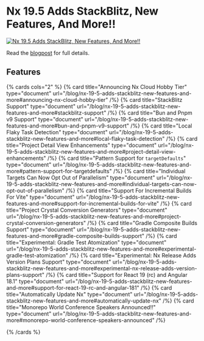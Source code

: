 # Nx 19.5 Adds StackBlitz, New Features, And More!!

[![Nx 19.5 Adds StackBlitz, New Features, And More!!](/blog/images/2024-08-01/nx-19-5-thumbnail.png)](/blog/nx-19-5-adds-stackblitz-new-features-and-more)

Read the [blogpost](/blog/nx-19-5-adds-stackblitz-new-features-and-more) for full details.

## Features

{% cards cols="2" %}
{% card title="Announcing Nx Cloud Hobby Tier" type="document" url="/blog/nx-19-5-adds-stackblitz-new-features-and-more#announcing-nx-cloud-hobby-tier" /%}
{% card title="StackBlitz Support" type="document" url="/blog/nx-19-5-adds-stackblitz-new-features-and-more#stackblitz-support" /%}
{% card title="Bun and Pnpm v9 Support" type="document" url="/blog/nx-19-5-adds-stackblitz-new-features-and-more#bun-and-pnpm-v9-support" /%}
{% card title="Local Flaky Task Detection" type="document" url="/blog/nx-19-5-adds-stackblitz-new-features-and-more#local-flaky-task-detection" /%}
{% card title="Project Detail View Enhancements" type="document" url="/blog/nx-19-5-adds-stackblitz-new-features-and-more#project-detail-view-enhancements" /%}
{% card title="Pattern Support for `targetDefaults`" type="document" url="/blog/nx-19-5-adds-stackblitz-new-features-and-more#pattern-support-for-targetdefaults" /%}
{% card title="Individual Targets Can Now Opt Out of Parallelism" type="document" url="/blog/nx-19-5-adds-stackblitz-new-features-and-more#individual-targets-can-now-opt-out-of-parallelism" /%}
{% card title="Support For Incremental Builds For Vite" type="document" url="/blog/nx-19-5-adds-stackblitz-new-features-and-more#support-for-incremental-builds-for-vite" /%}
{% card title="Project Crystal Conversion Generators" type="document" url="/blog/nx-19-5-adds-stackblitz-new-features-and-more#project-crystal-conversion-generators" /%}
{% card title="Gradle Composite Builds Support" type="document" url="/blog/nx-19-5-adds-stackblitz-new-features-and-more#gradle-composite-builds-support" /%}
{% card title="Experimental: Gradle Test Atomization" type="document" url="/blog/nx-19-5-adds-stackblitz-new-features-and-more#experimental-gradle-test-atomization" /%}
{% card title="Experimental: Nx Release Adds Version Plans Support" type="document" url="/blog/nx-19-5-adds-stackblitz-new-features-and-more#experimental-nx-release-adds-version-plans-support" /%}
{% card title="Support for React 19 (rc) and Angular 18.1" type="document" url="/blog/nx-19-5-adds-stackblitz-new-features-and-more#support-for-react-19-rc-and-angular-181" /%}
{% card title="Automatically Update Nx" type="document" url="/blog/nx-19-5-adds-stackblitz-new-features-and-more#automatically-update-nx" /%}
{% card title="Monorepo World Conference Speakers Announced!!" type="document" url="/blog/nx-19-5-adds-stackblitz-new-features-and-more#monorepo-world-conference-speakers-announced" /%}

{% /cards %}
